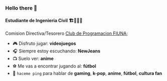 ### Hello there 👋

#### Estudiante de Ingenieria Civil 🏗️📐👷‍♂️

Comision Directiva/Tesorero [Club de Programacion FIUNA](https://cpfiuna.vercel.app);<br>

- 🎮 Disfruto jugar: **videojuegos**
- 🎧 Siempre estoy escuchando: **NewJeans**
- 📺 Suelo ver: **anime**
- ⚽ Me vas a encontrar jugando al: **fútbol**
- 💬 `haceme ping` para hablar de **gaming**, **k-pop**, **anime**, **fútbol**, **cultura fan**
